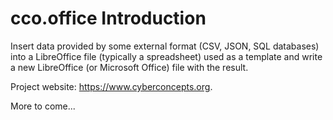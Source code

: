 # cco.office Introduction

Insert data provided by some external format (CSV, JSON, SQL databases)
into a LibreOffice file (typically a spreadsheet) used as a template
and write a new LibreOffice (or Microsoft Office) file with the result.

Project website: https://www.cyberconcepts.org.

More to come...
